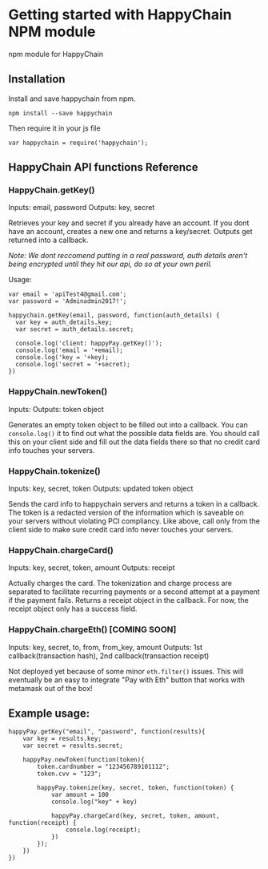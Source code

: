 # Getting started with HappyChain NPM module
npm module for HappyChain

## Installation

Install and save happychain from npm.
```
npm install --save happychain
```

Then require it in your js file
```
var happychain = require('happychain');
```

## HappyChain API functions Reference

### HappyChain.getKey()

Inputs: email, password
Outputs: key, secret

Retrieves your key and secret if you already have an account. If you dont have an account, creates a new one and returns a key/secret. Outputs get returned into a callback.

_Note: We *dont* reccomend putting in a real password, auth details aren't being encrypted until they hit our api, do so at your own peril._

Usage:

```
var email = 'apiTest4@gmail.com';
var password = 'Adminadmin2017!';

happychain.getKey(email, password, function(auth_details) {
  var key = auth_details.key;
  var secret = auth_details.secret;

  console.log('client: happyPay.getKey()');
  console.log('email = '+email);
  console.log('key = '+key);
  console.log('secret = '+secret);
})
```

### HappyChain.newToken()

Inputs:
Outputs: token object

Generates an empty token object to be filled out into a callback. You can ```console.log()``` it to find out what the possible data fields are. You should call this on your client side and fill out the data fields there so that no credit card info touches your servers.

### HappyChain.tokenize()

Inputs: key, secret, token
Outputs: updated token object

Sends the card info to happychain servers and returns a token in a callback. The token is a redacted version of the information which is saveable on your servers without violating PCI compliancy. Like above, call only from the client side to make sure credit card info never touches your servers.

### HappyChain.chargeCard()

Inputs: key, secret, token, amount
Outputs: receipt

Actually charges the card. The tokenization and charge process are separated to facilitate recurring payments or a second attempt at a payment if the payment fails. Returns a receipt object in the callback. For now, the receipt object only has a success field.

### HappyChain.chargeEth() [COMING SOON]

Inputs: key, secret, to, from, from_key, amount
Outputs: 1st callback(transaction hash), 2nd callback(transaction receipt)

Not deployed yet because of some minor ```eth.filter()``` issues. This will eventually be an easy to integrate "Pay with Eth" button that works with metamask out of the box! 

## Example usage:

```
happyPay.getKey("email", "password", function(results){
	var key = results.key;
	var secret = results.secret;

	happyPay.newToken(function(token){
		token.cardnumber = "123456789101112";
		token.cvv = "123";

		happyPay.tokenize(key, secret, token, function(token) {
			var amount = 100
			console.log("key" + key)
			
			happyPay.chargeCard(key, secret, token, amount, function(receipt) {
				console.log(receipt);
			})
		});
	})
})
```
